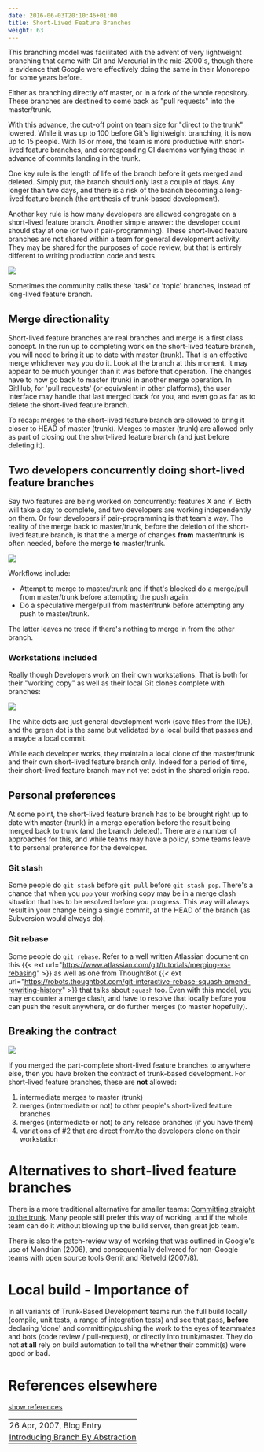 ```yaml
---
date: 2016-06-03T20:10:46+01:00
title: Short-Lived Feature Branches
weight: 63
---
```


<!-- sdfsdfsd -->

This branching model was facilitated with the advent of very lightweight branching that came with Git and Mercurial
in the mid-2000's, though there is evidence that Google were effectively doing the same in their Monorepo for some years before.

Either as branching directly off master, or in a fork of the whole repository. These branches are destined to come
back as "pull requests" into the master/trunk.

<!-- wrweresd -->

With this advance, the cut-off point on team size for "direct to the trunk" lowered.
While it was up to 100 before Git's lightweight branching, it is now up to 15 people. With 16 or more, the team is more
productive with short-lived feature branches, and corresponding CI daemons verifying those in advance of
commits landing in the trunk. 

One key rule is the length of life of the branch before it gets merged and deleted. Simply put, the branch
should only last a couple of days. Any longer than two
days, and there is a risk of the branch becoming a long-lived feature branch (the antithesis of trunk-based development).

<!-- sdwerfhfsdfsd -->

Another key rule is how many developers are allowed congregate on a short-lived feature branch. Another simple answer:
the developer count should stay at one (or two if pair-programming). These short-lived feature branches are not shared
within a team for general development activity. They may be shared for the purposes of code review, but that is entirely
different to writing production code and tests.

<!-- hrhykj -->

![](/5-min-overview/trunk_pr.png)

Sometimes the community calls these 'task' or 'topic' branches, instead of long-lived feature branch.

## Merge directionality

Short-lived feature branches are real branches and merge is a first class concept. In the run up to completing work
on the short-lived feature branch, you will need to bring it up to date with master (trunk). That is an effective
merge whichever way you do it. Look at the branch at this moment, it may appear to be much younger than it was
before that operation. The changes have to now go back to master (trunk) in another merge operation. In GitHub, for
'pull requests' (or equivalent in other platforms), the user interface may handle that last merged back for you, and even
go as far as to delete the short-lived feature branch.

<!-- rteghfhj -->

To recap: merges to the short-lived feature branch are allowed to bring it closer to HEAD of master (trunk). Merges
to master (trunk) are allowed only as part of closing out the short-lived feature branch (and just before deleting it).

<!-- rteyyrt -->

## Two developers concurrently doing short-lived feature branches

Say two features are being worked on concurrently: features X and Y. Both will take a day to complete, and two developers are
working independently on them. Or four developers if pair-programming is that team's way.  The reality of the merge back to
master/trunk, before the deletion of the short-lived feature branch, is that the a merge of changes **from** master/trunk
is often needed, before the merge **to** master/trunk.

![](slfb_pull-push.png)

Workflows include:

* Attempt to merge to master/trunk and if that's blocked do a merge/pull from master/trunk before attempting the push again.
* Do a speculative merge/pull from master/trunk before attempting any push to master/trunk.

<!-- dwewrerg -->

The latter leaves no trace if there's nothing to merge in from the other branch.

### Workstations included

Really though Developers work on their own workstations. That is both for their "working copy" as well as their local Git clones complete with branches:

![](slfb_working-copy.png)

<!-- fhtytrerwe -->

The white dots are just general development work (save files from the IDE), and the green dot is the same but validated by a local  build that passes and a maybe a local commit.

While each developer works, they maintain a local clone of the master/trunk and their own short-lived feature branch only.
Indeed for a period of time, their short-lived feature branch may not yet exist in the shared origin repo.


<!-- qetgrth -->

## Personal preferences

At some point, the short-lived feature branch has to be brought right up to date with master (trunk) in a merge
operation before the result being merged back to trunk (and the branch deleted). There are a number of approaches
for this, and while teams may have a policy, some teams leave it to personal preference for the developer.

### Git stash

Some people do `git stash` before `git pull` before `git stash pop`. There's a chance that when you `pop` your
working copy may be in a merge clash situation that has to be resolved before you progress. This way will always
result in your change being a single commit, at the HEAD of the branch (as Subversion would always do).

<!-- werregg -->

### Git rebase

Some people do `git rebase`. Refer to a well written Atlassian document on this {{< ext url="https://www.atlassian.com/git/tutorials/merging-vs-rebasing" >}} as well as one from ThoughtBot {{< ext url="https://robots.thoughtbot.com/git-interactive-rebase-squash-amend-rewriting-history" >}} that talks about `squash` too.  Even with this model,
you may encounter a merge clash, and have to resolve that locally before you can push the result anywhere, or do
further merges (to master hopefully).

<!-- wqwedsfsg -->

## Breaking the contract

![](slfb_bad_sharing.png)

If you merged the part-complete short-lived feature branches to anywhere else, then you have broken the
contract of trunk-based development. For short-lived feature branches, these are **not** allowed:

<!-- dgytjffdd -->

1. intermediate merges to master (trunk)
2. merges (intermediate or not) to other people's short-lived feature branches
3. merges (intermediate or not) to any release branches (if you have them)
4. variations of #2 that are direct from/to the developers clone on their workstation

# Alternatives to short-lived feature branches

<!-- qweqwgtht -->

There is a more traditional alternative for smaller teams:
[Committing straight to the trunk](/committing-straight-to-the-trunk/). Many people still prefer this way of working, and if the whole team can do it without blowing up the build server, then great job team.

There is also the patch-review way of working that was outlined in Google's use of Mondrian (2006), and consequentially delivered for non-Google teams with open source tools Gerrit and Rietveld (2007/8). 

# Local build - Importance of

In all variants of Trunk-Based Development teams run the full build locally (compile, unit tests, a range of integration tests) and see that pass, **before** declaring 'done' and committing/pushing the work to the eyes of teammates and bots (code review / pull-request), or directly into trunk/master. They do not **at all** rely on build automation to tell the whether their commit(s) were good or bad.

# References elsewhere

<a id="showHideRefs" href="javascript:toggleRefs();">show references</a>

<div>
    <table style="border: 0; box-shadow: none">
        <tr>
            <td style="padding: 2px" valign="top">26 Apr, 2007, Blog Entry</td>
        </tr>
        <tr>
            <td style="border-top: 0px; padding: 2px" valign="top"><a href="https://paulhammant.com/blog/branch_by_abstraction.html">Introducing Branch By Abstraction</a></td>
        </tr>
    </table>
</div>
